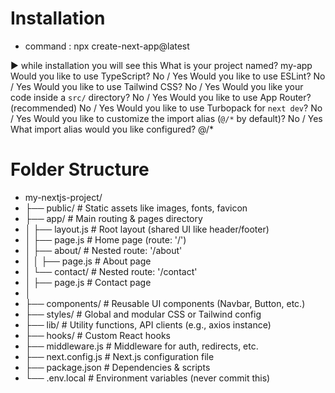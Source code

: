 
# Installation
- command : npx create-next-app@latest

▶️ while installation you will see this 
What is your project named? my-app
Would you like to use TypeScript? No / Yes
Would you like to use ESLint? No / Yes
Would you like to use Tailwind CSS? No / Yes
Would you like your code inside a `src/` directory? No / Yes
Would you like to use App Router? (recommended) No / Yes
Would you like to use Turbopack for `next dev`?  No / Yes
Would you like to customize the import alias (`@/*` by default)? No / Yes
What import alias would you like configured? @/*

# Folder Structure
- my-nextjs-project/
- ├── public/                # Static assets like images, fonts, favicon
- ├── app/                   # Main routing & pages directory
- │   ├── layout.js          # Root layout (shared UI like header/footer)
- │   ├── page.js            # Home page (route: '/')
- │   ├── about/             # Nested route: '/about'
- │   │   ├── page.js        # About page
- │   └── contact/           # Nested route: '/contact'
- │       ├── page.js        # Contact page
- │
- ├── components/            # Reusable UI components (Navbar, Button, etc.)
- ├── styles/                # Global and modular CSS or Tailwind config
- ├── lib/                   # Utility functions, API clients (e.g., axios instance)
- ├── hooks/                 # Custom React hooks
- ├── middleware.js          # Middleware for auth, redirects, etc.
- ├── next.config.js         # Next.js configuration file
- ├── package.json           # Dependencies & scripts
- └── .env.local             # Environment variables (never commit this)
